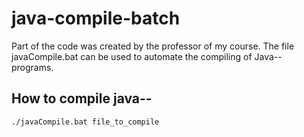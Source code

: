 # java-compile-batch
Part of the code was created by the professor of my course.
The file javaCompile.bat can be used to automate the compiling of Java-- programs.

## How to compile java--
``` 
./javaCompile.bat file_to_compile
```
